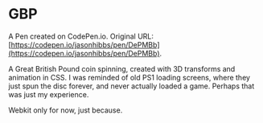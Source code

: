 # GBP

A Pen created on CodePen.io. Original URL: [https://codepen.io/jasonhibbs/pen/DePMBb](https://codepen.io/jasonhibbs/pen/DePMBb).

A Great British Pound coin spinning, created with 3D transforms and animation in CSS. I was reminded of old PS1 loading screens, where they just spun the disc forever, and never actually loaded a game. Perhaps that was just my experience.

Webkit only for now, just because.
